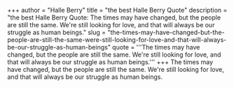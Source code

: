 +++
author = "Halle Berry"
title = "the best Halle Berry Quote"
description = "the best Halle Berry Quote: The times may have changed, but the people are still the same. We're still looking for love, and that will always be our struggle as human beings."
slug = "the-times-may-have-changed-but-the-people-are-still-the-same-were-still-looking-for-love-and-that-will-always-be-our-struggle-as-human-beings"
quote = '''The times may have changed, but the people are still the same. We're still looking for love, and that will always be our struggle as human beings.'''
+++
The times may have changed, but the people are still the same. We're still looking for love, and that will always be our struggle as human beings.
